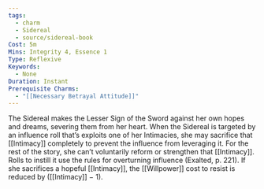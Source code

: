 ```yaml
---
tags:
  - charm
  - Sidereal
  - source/sidereal-book
Cost: 5m
Mins: Integrity 4, Essence 1
Type: Reflexive
Keywords:
  - None
Duration: Instant
Prerequisite Charms:
  - "[[Necessary Betrayal Attitude]]"
---
```

The Sidereal makes the Lesser Sign of the Sword against her own hopes and dreams, severing them from her heart. When the Sidereal is targeted by an influence roll that’s exploits one of her Intimacies, she may sacrifice that [[Intimacy]] completely to prevent the influence from leveraging it. For the rest of the story, she can’t voluntarily reform or strengthen that [[Intimacy]]. Rolls to instill it use the rules for overturning influence (Exalted, p. 221). If she sacrifices a hopeful [[Intimacy]], the [[Willpower]] cost to resist is reduced by ([[Intimacy]] − 1).